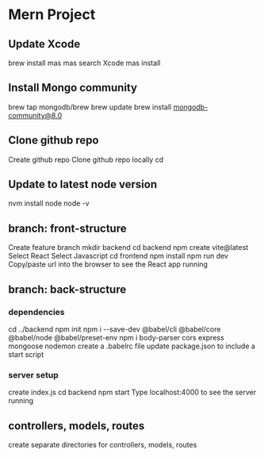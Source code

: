 # Mern Project

## Update Xcode
brew install mas
mas search Xcode
mas install <id for Xcode>  

## Install Mongo community
brew tap mongodb/brew
brew update
brew install mongodb-community@8.0

## Clone github repo
Create github repo
Clone github repo locally
cd <github repo>  

## Update to latest node version
nvm install node
node -v  

## branch: front-structure
Create feature branch
mkdir backend
cd backend
npm create vite@latest
Select React
Select Javascript
cd frontend
npm install
npm run dev
Copy/paste url into the browser to see the React app running

## branch: back-structure
### dependencies
cd ../backend
npm init
npm i --save-dev @babel/cli @babel/core @babel/node @babel/preset-env
npm i body-parser cors express mongoose nodemon
create a .babelrc file
update package.json to include a start script

### server setup
create index.js
cd backend
npm start
Type localhost:4000 to see the server running
## controllers, models, routes
create separate directories for controllers, models, routes
